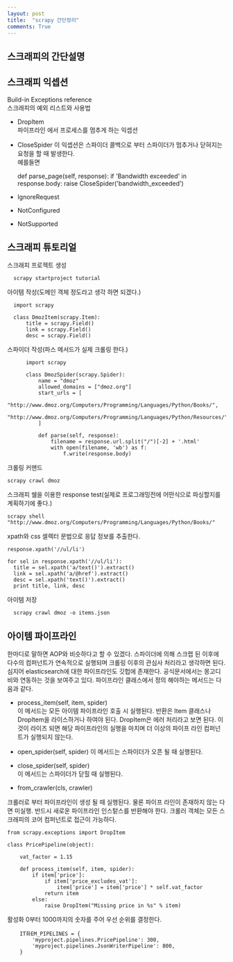 ```yaml
---
layout: post
title:  "scrapy 간단정리"
comments: True
---
```

## 스크래피의 간단설명  

## 스크래피 익셉션  
Build-in Exceptions reference  
스크래피의 예외 리스트와 사용법  

* DropItem    
파이프라인 에서 프로세스를 멈추게 하는 익셉션
* CloseSpider
이 익셉션은 스파이더 콜백으로 부터 스파이더가 멈추거나 닫혀지는 요청을 할 때 발생한다.  
예를들면   


    def parse_page(self, response):
      if 'Bandwidth exceeded' in response.body:
          raise CloseSpider('bandwidth_exceeded')          
* IgnoreRequest  
  
* NotConfigured
* NotSupported



## 스크래피 튜토리얼   
스크래피 프로젝트 생성    

      scrapy startproject tutorial

아이템 작성(도메인 객체 정도라고 생각 하면 되겠다.)    

      import scrapy

      class DmozItem(scrapy.Item):
          title = scrapy.Field()
          link = scrapy.Field()
          desc = scrapy.Field()

스파이더 작성(파스 메서드가 실제 크롤링 한다.)  

          import scrapy

          class DmozSpider(scrapy.Spider):
              name = "dmoz"
              allowed_domains = ["dmoz.org"]
              start_urls = [
                  "http://www.dmoz.org/Computers/Programming/Languages/Python/Books/",
                  "http://www.dmoz.org/Computers/Programming/Languages/Python/Resources/"
              ]

              def parse(self, response):
                  filename = response.url.split("/")[-2] + '.html'
                  with open(filename, 'wb') as f:
                      f.write(response.body)

크롤링 커맨드  

    scrapy crawl dmoz

스크래피 쉘을 이용한 response test(실제로 프로그래밍전에 어떤식으로 파싱할지를 계획하기에 좋다.)  

    scrapy shell "http://www.dmoz.org/Computers/Programming/Languages/Python/Books/"

xpath와 css 셀렉터 문법으로 응답 정보를 추출한다.  

    response.xpath('//ul/li')

    for sel in response.xpath('//ul/li'):
      title = sel.xpath('a/text()').extract()
      link = sel.xpath('a/@href').extract()
      desc = sel.xpath('text()').extract()
      print title, link, desc

아이템 저장  

      scrapy crawl dmoz -o items.json          
## 아이템 파이프라인  

한마디로 말하면 AOP와 비슷하다고 할 수 있겠다. 스파이더에 의해 스크랩 된 이후에 다수의 컴퍼넌트가 연속적으로 실행되며 크롤링 이후의 관심사 처리라고 생각하면 된다. 심지어 elasticsearch에 대한 파이프라인도 깃헙에 존재한다. 공식문서에서는 몽고디비와 연동하는 것을 보여주고 있다. 파이프라인 클래스에서 정의 해야하는 메서드는 다음과 같다.  

* process_item(self, item, spider)  
이 메서드는 모든 아이템 파이프라인 호출 시 실행된다. 반환은 Item 클래스나 DropItem을 라이스하거나 하여야 된다. DropItem은 에러 처리라고 보면 된다. 이것이 라이즈 되면 해당 파이프라인의 실행을 마치며 더 이상의 파이프 라인 컴퍼넌트가 실행되지 않는다.  

* open_spider(self, spider)
이 메서드는 스파이더가 오픈 될 때 실행된다.  

* close_spider(self, spider)  
이 메서드는 스파이더가 닫힐 때 실행된다.

* from_crawler(cls, crawler)  

크롤러로 부터 파이프라인이 생성 될 때 실행된다. 물론 파이프 라인이 존재하지 않는 다면 미실행. 반드시 새로운 파이프라인 인스텉스를 반환해야 한다. 크롤러 객체는 모든 스크래피의 코어 컴퍼넌트로 접근이 가능하다.

    from scrapy.exceptions import DropItem

    class PricePipeline(object):

        vat_factor = 1.15

        def process_item(self, item, spider):
            if item['price']:
                if item['price_excludes_vat']:
                    item['price'] = item['price'] * self.vat_factor
                return item
            else:
                raise DropItem("Missing price in %s" % item)
활성화
0부터 1000까지의 숫자를 주어 우선 순위를 결정한다.  

        IT화EM_PIPELINES = {
            'myproject.pipelines.PricePipeline': 300,
            'myproject.pipelines.JsonWriterPipeline': 800,
        }  
